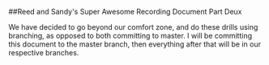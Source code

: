##Reed and Sandy's Super Awesome Recording Document Part Deux

We have decided to go beyond our comfort zone, and do these drills using branching, as opposed to both committing to master. I will be committing this document to the master branch, then everything after that will be in our respective branches.
